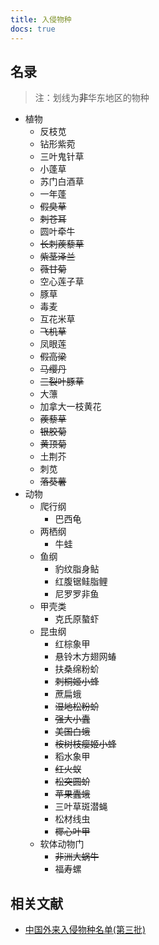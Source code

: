 ```yaml
---
title: 入侵物种
docs: true
---
```

## 名录

> 注：划线为**非**华东地区的物种

* 植物
	* 反枝苋
	* 钻形紫菀
	* 三叶鬼针草
	* 小蓬草
	* 苏门白酒草
	* 一年蓬
	* ~~假臭草~~
	* ~~刺苍耳~~
	* 圆叶牵牛
	* ~~长刺蒺藜草~~
	* ~~紫茎泽兰~~
	* ~~薇甘菊~~
	* 空心莲子草
	* 豚草
	* 毒麦
	* 互花米草
	* ~~飞机草~~
	* 凤眼莲
	* ~~假高梁~~
	* ~~马缨丹~~
	* ~~三裂叶豚草~~
	* 大薸
	* 加拿大一枝黄花
	* ~~蒺藜草~~
	* ~~银胶菊~~
	* ~~黄顶菊~~
	* 土荆芥
	* 刺苋
	* ~~落葵薯~~
* 动物
	* 爬行纲
		* 巴西龟
	* 两栖纲
		* 牛蛙
	* 鱼纲
		* 豹纹脂身鲇
		* 红腹锯鲑脂鲤
		* 尼罗罗非鱼
	* 甲壳类
		*  克氏原螯虾
	* 昆虫纲
		* 红棕象甲
		* 悬铃木方翅网蝽
		* 扶桑绵粉蚧
		* ~~刺桐姬小蜂~~
		* 蔗扁蛾
		* ~~湿地松粉蚧~~
		* ~~强大小蠹~~
		* ~~美国白蛾~~
		* ~~桉树枝瘿姬小蜂~~
		* 稻水象甲
		* ~~红火蚁~~
		* ~~松突圆蚧~~
		* ~~苹果蠹蛾~~
		* 三叶草斑潜蝇
		* 松材线虫
		* ~~椰心叶甲~~
	* 软体动物门
		* ~~非洲大蜗牛~~
		* 福寿螺

## 相关文献

- [中国外来入侵物种名单(第三批)](https://www.mee.gov.cn/gkml/hbb/bgg/201408/W020200622508455582853.pdf)
